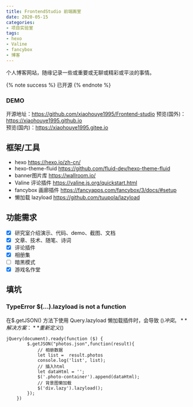 ```yaml
---
title: FrontendStudio 前端画室
date: 2020-05-15
categories:
- 项目实验室
tags: 
- hexo
- Valine
- fancybox
- 博客
---
```


个人博客网站，随缘记录一些或重要或无聊或精彩或平淡的事情。

{% note success %}
已开源
{% endnote %}

### DEMO

开源地址：https://github.com/xiaohouye1995/Frontend-studio
预览(国外)：https://xiaohouye1995.github.io  
预览(国内)：https://xiaohouye1995.gitee.io

## 框架/工具
- hexo https://hexo.io/zh-cn/
- hexo-theme-fluid https://github.com/fluid-dev/hexo-theme-fluid
- banner图片库 https://wallroom.io/
- Valine 评论插件 https://valine.js.org/quickstart.html
- fancybox 画廊插件 https://fancyapps.com/fancybox/3/docs/#setup
- 懒加载 lazyload https://github.com/tuupola/lazyload

## 功能需求
- [x] 研究室介绍演示、代码、demo、截图、文档
- [x] 文章、技术、随笔、诗词
- [x] 评论插件
- [x] 相册集
- [ ] 暗黑模式
- [x] 游戏名作堂

## 填坑

### TypeError $(...).lazyload is not a function
在$.getJSON() 方法下使用 Query.lazyload 懒加载插件时，会导致 $() 冲突。  
**解决方案：** 重新定义$()
```
jQuery(document).ready(function ($) {
		$.getJSON("photos.json",function(result){
			// 相册数据
			let list =  result.photos
			console.log('list', list);
		    // 插入html
		    let dataHtml = '';
		    $('.photo-container').append(dataHtml);
			// 背景图懒加载
			$('div.lazy').lazyload();
		});
	})
```